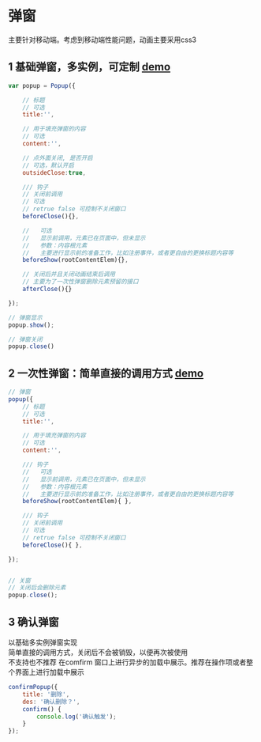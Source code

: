 
# 弹窗
主要针对移动端。考虑到移动端性能问题，动画主要采用css3


## 1 基础弹窗，多实例，可定制 [demo](/demo/20170217_弹窗/dist/index.html)
``` javascript
var popup = Popup({

    // 标题
    // 可选
    title:'',

    // 用于填充弹窗的内容
    // 可选
    content:'',

    // 点外面关闭, 是否开启
    // 可选，默认开启
    outsideClose:true,

    /// 钩子
    // 关闭前调用
    // 可选
    // retrue false 可控制不关闭窗口
    beforeClose(){},

    //   可选
    //   显示前调用，元素已在页面中，但未显示
    //   参数：内容根元素
    //   主要进行显示前的准备工作，比如注册事件，或者更自由的更换标题内容等
    beforeShow(rootContentElem){},

    // 关闭后并且关闭动画结束后调用
    // 主要为了一次性弹窗删除元素预留的接口
    afterClose(){}

});

// 弹窗显示
popup.show();

// 弹窗关闭
popup.close()
```

## 2 一次性弹窗：简单直接的调用方式 [demo](https://baidu.com/)

``` javascript
// 弹窗
popup({
    // 标题
    // 可选
    title:'',

    // 用于填充弹窗的内容
    // 可选
    content:'',

    /// 钩子
    //   可选
    //   显示前调用，元素已在页面中，但未显示
    //   参数：内容根元素
    //   主要进行显示前的准备工作，比如注册事件，或者更自由的更换标题内容等
    beforeShow(rootContentElem){ },

    /// 钩子
    // 关闭前调用
    // 可选
    // retrue false 可控制不关闭窗口
    beforeClose(){ },

});


// 关窗
// 关闭后会删除元素
popup.close();
```

## 3 确认弹窗
以基础多实例弹窗实现  
简单直接的调用方式，关闭后不会被销毁，以便再次被使用  
不支持也不推荐 在comfirm 窗口上进行异步的加载中展示。推荐在操作项或者整个界面上进行加载中展示

``` javascript
confirmPopup({
    title: '删除',
    des: '确认删除？',
    confirm() {
        console.log('确认触发');
    }
});
```

